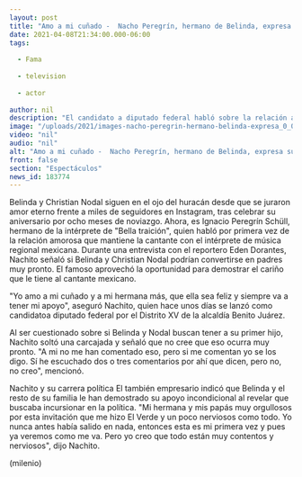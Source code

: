 ```yaml
---
layout: post
title: "Amo a mi cuñado -  Nacho Peregrín, hermano de Belinda, expresa su admiración por Nodal"
date: 2021-04-08T21:34:00.000-06:00
tags:
  
  - Fama
  
  - television
  
  - actor
  
author: nil
description: "El candidato a diputado federal habló sobre la relación amorosa de Belinda y Christian Nodal. "
image: "/uploads/2021/images-nacho-peregrin-hermano-belinda-expresa_0_0_1200_747.jpg"
video: "nil"
audio: "nil"
alt: "Amo a mi cuñado -  Nacho Peregrín, hermano de Belinda, expresa su admiración por Nodal"
front: false
section: "Espectáculos"
news_id: 183774
---
```


Belinda y Christian Nodal siguen en el ojo del huracán desde que se juraron amor eterno frente a miles de seguidores en Instagram, tras celebrar su aniversario por ocho meses de noviazgo. Ahora, es Ignacio Peregrín Schüll, hermano de la intérprete de "Bella traición", quien habló por primera vez de la relación amorosa que mantiene la cantante con el intérprete de música regional mexicana. Durante una entrevista con el reportero Eden Dorantes, Nachito señaló si Belinda y Christian Nodal podrían convertirse en padres muy pronto. El famoso aprovechó la oportunidad para demostrar el cariño que le tiene al cantante mexicano. 

​"Yo amo a mi cuñado y a mi hermana más, que ella sea feliz y siempre va a tener mi apoyo", aseguró Nachito, quien hace unos días se lanzó como candidatoa diputado federal por el Distrito XV de la alcaldía Benito Juárez.  

Al ser cuestionado sobre si Belinda y Nodal buscan tener a su primer hijo, Nachito soltó una carcajada y señaló que no cree que eso ocurra muy pronto.  "A mi no me han comentado eso, pero si me comentan yo se los digo. Sí he escuchado dos o tres comentarios por ahí que dicen, pero no, no creo", mencionó. 

Nachito y su carrera política El también empresario indicó que Belinda y el resto de su familia le han demostrado su apoyo incondicional al revelar que buscaba incursionar en la política.  "Mi hermana y mis papás muy orgullosos por esta invitación que me hizo El Verde y un poco nerviosos como todo. Yo nunca antes había salido en nada, entonces esta es mi primera vez y pues ya veremos como me va. Pero yo creo que todo están muy contentos y nerviosos", dijo Nachito.  

(milenio)